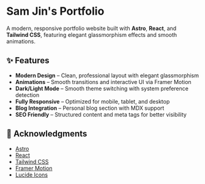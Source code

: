# Sam Jin's Portfolio

A modern, responsive portfolio website built with **Astro**, **React**, and **Tailwind CSS**, featuring elegant glassmorphism effects and smooth animations.

## ✨ Features

- **Modern Design** – Clean, professional layout with elegant glassmorphism
- **Animations** – Smooth transitions and interactive UI via Framer Motion
- **Dark/Light Mode** – Smooth theme switching with system preference detection
- **Fully Responsive** – Optimized for mobile, tablet, and desktop
- **Blog Integration** – Personal blog section with MDX support
- **SEO Friendly** – Structured content and meta tags for better visibility

## 🙏 Acknowledgments

- [Astro](https://astro.build/)
- [React](https://reactjs.org/)
- [Tailwind CSS](https://tailwindcss.com/)
- [Framer Motion](https://www.framer.com/motion/)
- [Lucide Icons](https://lucide.dev/)
